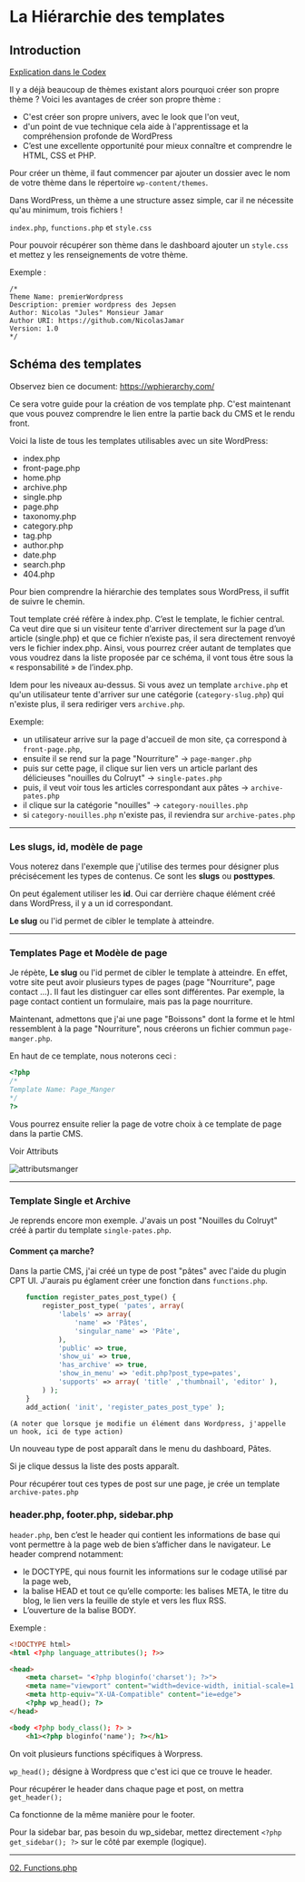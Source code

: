 # La Hiérarchie des templates

## Introduction

[Explication dans le Codex](https://codex.wordpress.org/Theme_Development)

Il y a déjà beaucoup de thèmes existant alors pourquoi créer son propre thème ? Voici les avantages de créer son propre thème :

- C'est créer son propre univers, avec le look que l'on veut,
- d'un point de vue technique cela aide à l'apprentissage et la compréhension profonde de WordPress
- C’est une excellente opportunité pour mieux connaître et comprendre le HTML, CSS et PHP.

Pour créer un thème, il faut commencer par ajouter un dossier avec le nom de votre thème dans le répertoire `wp-content/themes`.

Dans WordPress, un thème a une structure assez simple, car il ne nécessite qu'au minimum, trois fichiers !

`index.php`, `functions.php` et `style.css`

Pour pouvoir récupérer son thème dans le dashboard ajouter un `style.css` et mettez y les renseignements de votre thème. 

Exemple :

```
/*
Theme Name: premierWordpress
Description: premier wordpress des Jepsen
Author: Nicolas "Jules" Monsieur Jamar
Author URI: https://github.com/NicolasJamar
Version: 1.0
*/
```

## Schéma des templates

Observez bien ce document: https://wphierarchy.com/

Ce sera votre guide pour la création de vos template php. C'est maintenant que vous pouvez comprendre le lien entre la partie back du CMS et le rendu front.

Voici la liste de tous les templates utilisables avec un site WordPress:
- index.php
- front-page.php
- home.php
- archive.php
- single.php
- page.php
- taxonomy.php
- category.php
- tag.php
- author.php
- date.php
- search.php
- 404.php


Pour bien comprendre la hiérarchie des templates sous WordPress, il suffit de suivre le chemin. 

Tout template créé réfère à index.php. C’est le template, le fichier central. Ca veut dire que si un visiteur tente d'arriver directement sur la page d’un article (single.php) et que ce fichier n’existe pas, il sera directement renvoyé vers le fichier index.php. Ainsi, vous pourrez créer autant de templates que vous voudrez dans la liste proposée par ce schéma, il vont tous être sous la « responsabilité » de l’index.php.

Idem pour les niveaux au-dessus. Si vous avez un template `archive.php` et qu'un utilisateur tente d'arriver sur une catégorie (`category-slug.php`) qui n'existe plus, il sera rediriger vers `archive.php`. 

Exemple: 
- un utilisateur arrive sur la page d'accueil de mon site, ça correspond à `front-page.php`, 
- ensuite il se rend sur la page "Nourriture" -> `page-manger.php`
- puis sur cette page, il clique sur lien vers un article parlant des délicieuses "nouilles du Colruyt" -> `single-pates.php`
- puis, il veut voir tous les articles correspondant aux pâtes -> `archive-pates.php` 
- il clique sur la catégorie "nouilles" -> `category-nouilles.php`
- si `category-nouilles.php` n'existe pas, il reviendra sur `archive-pates.php`

___

### Les slugs, id, modèle de page

Vous noterez dans l'exemple que j'utilise des termes pour désigner plus précisécement les types de contenus. 
Ce sont les **slugs** ou **posttypes**. 

On peut également utiliser les **id**. Oui car derrière chaque élément créé dans WordPress, il y a un id correspondant.

**Le slug** ou l'id permet de cibler le template à atteindre. 

___

### Templates Page et Modèle de page

Je répète, **Le slug** ou l'id permet de cibler le template à atteindre. En effet, votre site peut avoir plusieurs types de pages (page "Nourriture", page contact ...). Il faut les distinguer car elles sont différentes. Par exemple, la page contact contient un formulaire, mais pas la page nourriture. 

Maintenant, admettons que j'ai une page "Boissons" dont la forme et le html ressemblent à la page "Nourriture", nous créerons un fichier commun `page-manger.php`. 

En haut de ce template, nous noterons ceci :
```PHP
<?php
/*
Template Name: Page_Manger
*/
?>

```

Vous pourrez ensuite relier la page de votre choix à ce template de page dans la partie CMS.

Voir Attributs 

![attributsmanger](./images/attributsmanger.png)

___

### Template Single et Archive

Je reprends encore mon exemple. J'avais un post "Nouilles du Colruyt" créé à partir du template `single-pates.php`. 

#### Comment ça marche? 

Dans la partie CMS, j'ai créé un type de post "pâtes" avec l'aide du plugin CPT UI. 
J'aurais pu églament créer une fonction dans `functions.php`. 

```PHP
	function register_pates_post_type() {
	    register_post_type( 'pates', array(
	        'labels' => array(
	            'name' => 'Pâtes',
	            'singular_name' => 'Pâte',
	        ),
	        'public' => true,
	        'show_ui' => true,
	        'has_archive' => true,
	        'show_in_menu' => 'edit.php?post_type=pates',
	        'supports' => array( 'title' ,'thumbnail', 'editor' ),
	    ) );
	}
	add_action( 'init', 'register_pates_post_type' );
```

`(A noter que lorsque je modifie un élément dans Wordpress, j'appelle un hook, ici de type action)`

Un nouveau type de post apparaît dans le menu du dashboard, Pâtes. 

Si je clique dessus la liste des posts apparaît. 

Pour récupérer tout ces types de post sur une page, je crée un template `archive-pates.php`

### header.php, footer.php, sidebar.php

`header.php`, ben c’est le header qui contient les informations de base qui vont permettre à la page web de bien s’afficher dans le navigateur. Le header comprend notamment:

- le DOCTYPE, qui nous fournit les informations sur le codage utilisé par la page web,
- la balise HEAD et tout ce qu’elle comporte: les balises META, le titre du blog, le lien vers la feuille de style et vers les flux RSS.
- L’ouverture de la balise BODY.

Exemple :

```html
<!DOCTYPE html>
<html <?php language_attributes(); ?>>

<head>
    <meta charset= "<?php bloginfo('charset'); ?>">
    <meta name="viewport" content="width=device-width, initial-scale=1.0">
    <meta http-equiv="X-UA-Compatible" content="ie=edge">
    <?php wp_head(); ?>
</head>

<body <?php body_class(); ?> >
    <h1><?php bloginfo('name'); ?></h1> 

```

On voit plusieurs functions spécifiques à Worpress. 

`wp_head();` désigne à Wordpress que c'est ici que ce trouve le header. 

Pour récupérer le header dans chaque page et post, on mettra `get_header();`

Ca fonctionne de la même manière pour le footer.

Pour la sidebar bar, pas besoin du wp_sidebar, mettez directement `<?php get_sidebar(); ?>` sur le côté par exemple (logique). 


-----

[02. Functions.php](02.Functions.md)
